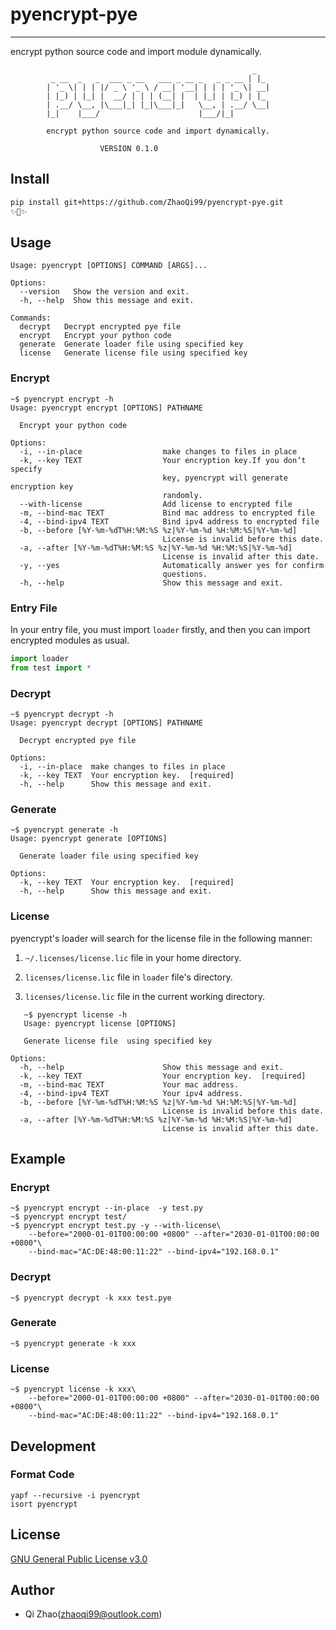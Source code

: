 # pyencrypt-pye

---

encrypt python source code and import module dynamically.

```
                                                      _
         _ __  _   _  ___ _ __   ___ _ __ _   _ _ __ | |_
        | '_ \| | | |/ _ \ '_ \ / __| '__| | | | '_ \| __|
        | |_) | |_| |  __/ | | | (__| |  | |_| | |_) | |_
        | .__/ \__, |\___|_| |_|\___|_|   \__, | .__/ \__|
        |_|    |___/                      |___/|_|

        encrypt python source code and import dynamically.

                    VERSION 0.1.0
```

## Install

```bash
pip install git+https://github.com/ZhaoQi99/pyencrypt-pye.git
✨🍰✨
```

## Usage

```shell
Usage: pyencrypt [OPTIONS] COMMAND [ARGS]...

Options:
  --version   Show the version and exit.
  -h, --help  Show this message and exit.

Commands:
  decrypt   Decrypt encrypted pye file
  encrypt   Encrypt your python code
  generate  Generate loader file using specified key
  license   Generate license file using specified key
```

### Encrypt

```shell
~$ pyencrypt encrypt -h
Usage: pyencrypt encrypt [OPTIONS] PATHNAME

  Encrypt your python code

Options:
  -i, --in-place                  make changes to files in place
  -k, --key TEXT                  Your encryption key.If you don‘t specify
                                  key, pyencrypt will generate encryption key
                                  randomly.
  --with-license                  Add license to encrypted file
  -m, --bind-mac TEXT             Bind mac address to encrypted file
  -4, --bind-ipv4 TEXT            Bind ipv4 address to encrypted file
  -b, --before [%Y-%m-%dT%H:%M:%S %z|%Y-%m-%d %H:%M:%S|%Y-%m-%d]
                                  License is invalid before this date.
  -a, --after [%Y-%m-%dT%H:%M:%S %z|%Y-%m-%d %H:%M:%S|%Y-%m-%d]
                                  License is invalid after this date.
  -y, --yes                       Automatically answer yes for confirm
                                  questions.
  -h, --help                      Show this message and exit.
```

### Entry File

In your entry file, you must import `loader` firstly, and then you can import encrypted modules as usual.

```python
import loader
from test import *
```

### Decrypt

```shell
~$ pyencrypt decrypt -h
Usage: pyencrypt decrypt [OPTIONS] PATHNAME

  Decrypt encrypted pye file

Options:
  -i, --in-place  make changes to files in place
  -k, --key TEXT  Your encryption key.  [required]
  -h, --help      Show this message and exit.
```

### Generate

```shell
~$ pyencrypt generate -h
Usage: pyencrypt generate [OPTIONS]

  Generate loader file using specified key

Options:
  -k, --key TEXT  Your encryption key.  [required]
  -h, --help      Show this message and exit.
```

### License

pyencrypt's loader will search for the license file in the following manner:

1. `~/.licenses/license.lic` file in your home directory.

2. `licenses/license.lic` file in `loader` file's directory.

3. `licenses/license.lic` file in the current working directory.

```shell
   ~$ pyencrypt license -h
   Usage: pyencrypt license [OPTIONS]

   Generate license file  using specified key

Options:
  -h, --help                      Show this message and exit.
  -k, --key TEXT                  Your encryption key.  [required]
  -m, --bind-mac TEXT             Your mac address.
  -4, --bind-ipv4 TEXT            Your ipv4 address.
  -b, --before [%Y-%m-%dT%H:%M:%S %z|%Y-%m-%d %H:%M:%S|%Y-%m-%d]
                                  License is invalid before this date.
  -a, --after [%Y-%m-%dT%H:%M:%S %z|%Y-%m-%d %H:%M:%S|%Y-%m-%d]
                                  License is invalid after this date.
```

## Example

### Encrypt

```shell
~$ pyencrypt encrypt --in-place  -y test.py
~$ pyencrypt encrypt test/
~$ pyencrypt encrypt test.py -y --with-license\
    --before="2000-01-01T00:00:00 +0800" --after="2030-01-01T00:00:00 +0800"\
    --bind-mac="AC:DE:48:00:11:22" --bind-ipv4="192.168.0.1"
```

### Decrypt

```shell
~$ pyencrypt decrypt -k xxx test.pye
```

### Generate

```shell
~$ pyencrypt generate -k xxx
```

### License

```shell
~$ pyencrypt license -k xxx\
    --before="2000-01-01T00:00:00 +0800" --after="2030-01-01T00:00:00 +0800"\
    --bind-mac="AC:DE:48:00:11:22" --bind-ipv4="192.168.0.1"
```

## Development

### Format Code

```shell
yapf --recursive -i pyencrypt 
isort pyencrypt
```

## License

[GNU General Public License v3.0](https://github.com/ZhaoQi99/pyencrypt-pye/blob/main/LICENSE)

## Author

* Qi Zhao([zhaoqi99@outlook.com](mailto:zhaoqi99@outlook.com))
